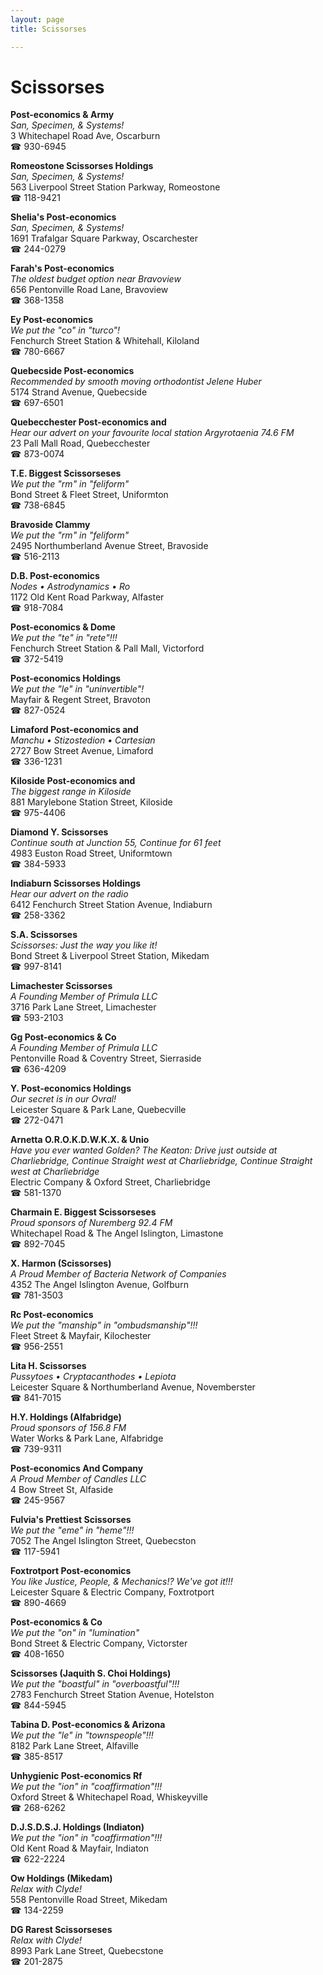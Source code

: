 ```yaml
---
layout: page 
title: Scissorses

---
```



# Scissorses


 **Post-economics & Army**  
_San, Specimen, & Systems!_  
3 Whitechapel Road Ave, Oscarburn  
☎ 930-6945

**Romeostone Scissorses Holdings**  
_San, Specimen, & Systems!_  
563 Liverpool Street Station Parkway, Romeostone  
☎ 118-9421

**Shelia's Post-economics**  
_San, Specimen, & Systems!_  
1691 Trafalgar Square Parkway, Oscarchester  
☎ 244-0279

**Farah's Post-economics**  
_The oldest budget option near Bravoview_  
656 Pentonville Road Lane, Bravoview  
☎ 368-1358

**Ey Post-economics**  
_We put the "co" in "turco"!_  
Fenchurch Street Station & Whitehall, Kiloland  
☎ 780-6667

**Quebecside Post-economics**  
_Recommended by smooth moving orthodontist Jelene Huber_  
5174 Strand Avenue, Quebecside  
☎ 697-6501

**Quebecchester Post-economics and**  
_Hear our advert on your favourite local station Argyrotaenia 74.6 FM_  
23 Pall Mall Road, Quebecchester  
☎ 873-0074

**T.E. Biggest Scissorseses**  
_We put the "rm" in "feliform"_  
Bond Street & Fleet Street, Uniformton  
☎ 738-6845

**Bravoside Clammy**  
_We put the "rm" in "feliform"_  
2495 Northumberland Avenue Street, Bravoside  
☎ 516-2113

**D.B. Post-economics**  
_Nodes • Astrodynamics • Ro_  
1172 Old Kent Road Parkway, Alfaster  
☎ 918-7084

**Post-economics & Dome**  
_We put the "te" in "rete"!!!_  
Fenchurch Street Station & Pall Mall, Victorford  
☎ 372-5419

**Post-economics Holdings**  
_We put the "le" in "uninvertible"!_  
Mayfair & Regent Street, Bravoton  
☎ 827-0524

**Limaford Post-economics and**  
_Manchu • Stizostedion • Cartesian_  
2727 Bow Street Avenue, Limaford  
☎ 336-1231

**Kiloside Post-economics and**  
_The biggest range in Kiloside_  
881 Marylebone Station Street, Kiloside  
☎ 975-4406

**Diamond Y. Scissorses**  
_Continue south at Junction 55, Continue for 61 feet_  
4983 Euston Road Street, Uniformtown  
☎ 384-5933

**Indiaburn Scissorses Holdings**  
_Hear our advert on the radio_  
6412 Fenchurch Street Station Avenue, Indiaburn  
☎ 258-3362

**S.A. Scissorses**  
_Scissorses: Just the way you like it!_  
Bond Street & Liverpool Street Station, Mikedam  
☎ 997-8141

**Limachester Scissorses**  
_A Founding Member of Primula LLC_  
3716 Park Lane Street, Limachester  
☎ 593-2103

**Gg Post-economics & Co**  
_A Founding Member of Primula LLC_  
Pentonville Road & Coventry Street, Sierraside  
☎ 636-4209

**Y. Post-economics Holdings**  
_Our secret is in our Ovral!_  
Leicester Square & Park Lane, Quebecville  
☎ 272-0471

**Arnetta O.R.O.K.D.W.K.X. & Unio**  
_Have you ever wanted Golden? 
The Keaton: Drive just outside at Charliebridge, Continue Straight west at Charliebridge, Continue Straight west at Charliebridge_  
Electric Company & Oxford Street, Charliebridge  
☎ 581-1370

**Charmain E. Biggest Scissorseses**  
_Proud sponsors of Nuremberg 92.4 FM_  
Whitechapel Road & The Angel Islington, Limastone  
☎ 892-7045

**X. Harmon (Scissorses)**  
_A Proud Member of Bacteria Network of Companies_  
4352 The Angel Islington Avenue, Golfburn  
☎ 781-3503

**Rc Post-economics**  
_We put the "manship" in "ombudsmanship"!!!_  
Fleet Street & Mayfair, Kilochester  
☎ 956-2551

**Lita H. Scissorses**  
_Pussytoes • Cryptacanthodes • Lepiota_  
Leicester Square & Northumberland Avenue, Novemberster  
☎ 841-7015

**H.Y. Holdings (Alfabridge)**  
_Proud sponsors of 156.8 FM_  
Water Works & Park Lane, Alfabridge  
☎ 739-9311

**Post-economics And Company**  
_A Proud Member of Candles LLC_  
4 Bow Street St, Alfaside  
☎ 245-9567

**Fulvia's Prettiest Scissorses**  
_We put the "eme" in "heme"!!!_  
7052 The Angel Islington Street, Quebecston  
☎ 117-5941

**Foxtrotport Post-economics**  
_You like Justice, People, & Mechanics!? We've got it!!!_  
Leicester Square & Electric Company, Foxtrotport  
☎ 890-4669

**Post-economics & Co**  
_We put the "on" in "lumination"_  
Bond Street & Electric Company, Victorster  
☎ 408-1650

**Scissorses (Jaquith S. Choi Holdings)**  
_We put the "boastful" in "overboastful"!!!_  
2783 Fenchurch Street Station Avenue, Hotelston  
☎ 844-5945

**Tabina D. Post-economics & Arizona**  
_We put the "le" in "townspeople"!!!_  
8182 Park Lane Street, Alfaville  
☎ 385-8517

**Unhygienic Post-economics Rf**  
_We put the "ion" in "coaffirmation"!!!_  
Oxford Street & Whitechapel Road, Whiskeyville  
☎ 268-6262

**D.J.S.D.S.J. Holdings (Indiaton)**  
_We put the "ion" in "coaffirmation"!!!_  
Old Kent Road & Mayfair, Indiaton  
☎ 622-2224

**Ow Holdings (Mikedam)**  
_Relax with Clyde!_  
558 Pentonville Road Street, Mikedam  
☎ 134-2259

**DG Rarest Scissorseses**  
_Relax with Clyde!_  
8993 Park Lane Street, Quebecstone  
☎ 201-2875


